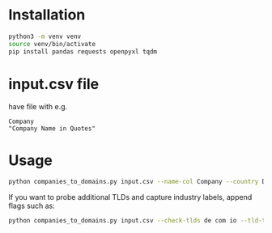 # Installation

```bash
python3 -m venv venv
source venv/bin/activate
pip install pandas requests openpyxl tqdm
```

# input.csv file

have file with e.g.

```csv
Company
"Company Name in Quotes"
```

# Usage

```bash
python companies_to_domains.py input.csv --name-col Company --country DE --out output.csv
```

If you want to probe additional TLDs and capture industry labels, append flags such as:

```bash
python companies_to_domains.py input.csv --check-tlds de com io --tld-timeout 1.5
```
